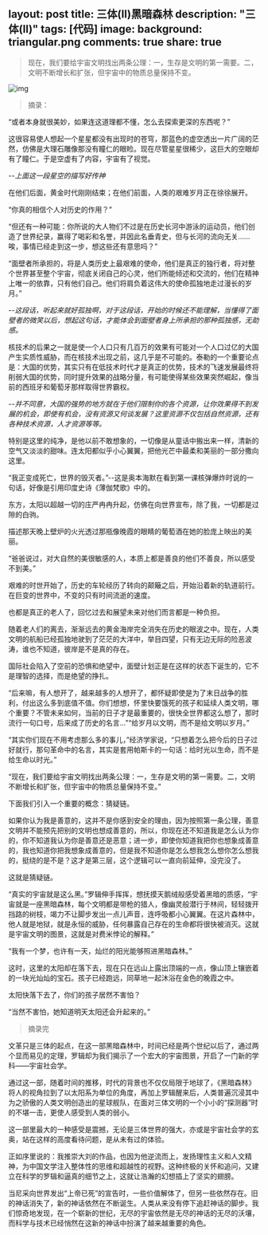 layout: post
title: 三体(II)黑暗森林
description: "三体(II)"
tags: [代码]
image:
background: triangular.png
comments: true
share: true
---

>现在，我们要给宇宙文明找出两条公理：一，生存是文明的第一需要。二，文明不断增长和扩张，但宇宙中的物质总量保持不变。

![img](http://img13.360buyimg.com/n0/jfs/t1717/285/818429478/456164/cc0ba948/55dadc57N22f01a25.jpg)

>摘录：

“或者本身就很美妙，如果连这道理都不懂，怎么去探索更深的东西呢？”

这很容易使人想起一个星星都没有出现时的苍穹，那蓝色的虚空透出一片广阔的茫然，仿佛是大理石雕像那没有瞳仁的眼睑。现在尽管星星很稀少，这巨大的空眼却有了瞳仁。于是空虚有了内容，宇宙有了视觉。

*--上面这一段星空的描写好传神*

在他们后面，黄金时代刚刚结束；在他们前面，人类的艰难岁月正在徐徐展开。

“你真的相信个人对历史的作用？”

“但还有一种可能：你所说的大人物们不过是在历史长河中游泳的运动员，他们创造了世界纪录，赢得了喝彩和名誉，并因此名垂青史，但与长河的流向无关......唉，事情已经走到这一步，想这些还有意思吗？”

“面壁者所承担的，将是人类历史上最艰难的使命，他们是真正的独行者，将对整个世界甚至整个宇宙，彻底关闭自己的心灵，他们所能倾述和交流的，他们在精神上唯一的依靠，只有他们自己。他们将肩负着这伟大的使命孤独地走过漫长的岁月。”

*--这段话，听起来就好孤独啊，对于这段话，开始的时候还不能理解，当懂得了面壁者的微笑以后，想起这句话，才能体会到面壁者身上所承担的那种孤独感，无助感。*

核技术的后果之一就是使一个人口只有几百万的效果有可能对一个人口过亿的大国产生实质性威胁，而在核技术出现之前，这几乎是不可能的。泰勒的一个重要论点是：大国的优势，其实只有在低技术时代才是真正的优势，技术的飞速发展最终将削弱大国的优势，同时提升效果的战略分量，有可能使得某些效果突然崛起，像当前的西班牙和葡萄牙那样取得世界霸权。

*--并不同意，大国的强势的地方就在于他们限制你的各个资源，让你效果得不到发展的机会，即使有机会，没有资源又何谈发展？这里资源不仅包括自然资源，还有各种技术资源，人才资源等等。*

特别是这里的纯净，是他以前不敢想象的，一切像是从童话中搬出来一样，清新的空气又淡淡的甜味。连太阳都似乎小心翼翼，把他光芒中最柔和美丽的一部分撒向这里。

“我正变成死亡，世界的毁灭者。”--这是奥本海默在看到第一课核弹爆炸时说的一句话，好像是引用印度史诗《薄伽梵歌》中的。

东方，太阳以超越一切的庄严冉冉升起，仿佛在向世界宣布，除了我，一切都是过隙的白驹。

描述那天晚上壁炉的火光透过那瓶像晚霞的眼睛的葡萄酒在她的脸庞上映出的美丽。

“爸爸说过，对大自然的美很敏感的人，本质上都是善良的他们不善良，所以感受不到美。”

艰难的时世开始了，历史的车轮经历了转向的颠簸之后，开始沿着新的轨道前行。在巨变的世界中，不变的只有时间流逝的速度。

也都是真正的老人了，回忆过去和展望未来对他们而言都是一种负担。

随着老人们的离去，渐渐远去的黄金海岸完全消失在历史的眼波之中。现在，人类文明的航船已经孤独地驶到了茫茫的大洋中，举目四望，只有无边无际的险恶波涛，谁也不知道，彼岸是不是真的存在。

国际社会陷入了空前的恐惧和绝望中，面壁计划正是在这样的状态下诞生的，它不是理智的选择，而是绝望的挣扎。

“后来嘛，有人想开了，越来越多的人想开了，都怀疑即使是为了末日战争的胜利，付出这么多到底值不值。你们想想，怀里快要饿死的孩子和延续人类文明，哪个重要？不管未来如何，当前的日子才是最重要的，很快全世界都这么想了，那时流行一句口号，后来成了历史的名言...”“给岁月以文明，而不是给文明以岁月。”

“其实你们现在不用考虑那么多的事儿，”经济学家说，“只想着怎么把今后的日子过好就行，那句革命中的名言，其实是套用帕斯卡的一句话：给时光以生命，而不是给生命以时光。”

“现在，我们要给宇宙文明找出两条公理：一，生存是文明的第一需要。二，文明不断增长和扩张，但宇宙中的物质总量保持不变。”

下面我们引入一个重要的概念：猜疑链。

如果你认为我是善意的，这并不是你感到安全的理由，因为按照第一条公理，善意文明并不能预先把别的文明也想成善意的，所以，你现在还不知道我是怎么认为你的，你不知道我认为你是善意还是恶意；进一步，即使你知道我把你也想象成善意的，我也知道你把我想象成善意的，但是我不知道你是怎么想我怎么想你怎么想我的，挺绕的是不是？这才是第三层，这个逻辑可以一直向前延伸，没完没了。

这就是猜疑链。

“真实的宇宙就是这么黑。”罗辑伸手挥挥，想抚摸天鹅绒般感受着黑暗的质感，“宇宙就是一座黑暗森林，每个文明都是带枪的猎人，像幽灵般潜行于林间，轻轻拨开挡路的树枝，竭力不让脚步发出一点儿声音，连呼吸都小心翼翼。在这片森林中，他人就是地狱，就是永恒的威胁，任何暴露自己存在的生命都将很快被消灭。这就是宇宙文明的图景，这就是对费米悖论的解释。”

“我有一个梦，也许有一天，灿烂的阳光能够照进黑暗森林。”

这时，这里的太阳却在落下去，现在只在远山上露出顶端的一点，像山顶上镶嵌着的一块光灿灿的宝石。孩子已经跑远，同草地一起沐浴在金色的晚霞之中。

太阳快落下去了，你们的孩子居然不害怕？

“当然不害怕，她知道明天太阳还会升起来的。”

>摘录完

文革只是三体的起点，在这一部黑暗森林中，时间已经是两个世纪以后了，通过两个显而易见的定理，罗辑却为我们揭示了一个宏大的宇宙图景，开启了一门新的学科——宇宙社会学。

通过这一部，随着时间的推移，时代的背景也不仅仅局限于地球了，《黑暗森林》将人的视角拉到了以太阳系为单位的角度，再加上罗辑醒来后，人类普遍沉浸其中为之骄傲的人类文明创造出的星球舰队，在面对三体文明的一个小小的“探测器”时的不堪一击，更使人感受到人类的弱小。

这一部里最大的一种感受是震撼，无论是三体世界的强大，亦或是宇宙社会学的玄奥，站在这样的高度看待问题，是从未有过的体验。

正如序里说的：我推崇大刘的作品，也因为他逆流而上，发扬理性主义和人文精神，为中国文学注入整体性的思维和超越性的视野。这种终极的关怀和追问，又建立在科学的罗辑和逼真的细节之上，这就让浩瀚的幻想插上了坚实的翅膀。

当尼采向世界发出“上帝已死”的宣告时，一些价值解体了，但另一些依然存在。旧的神话消失了，新的神话依然在不断诞生。人类从来没有停下追赶神话的脚步。我们惊奇地发现，在一个崭新的世纪，无尽的宇宙依然是无尽的神话的无尽的沃壤，而科学与技术已经悄然在这新的神话中扮演了越来越重要的角色。